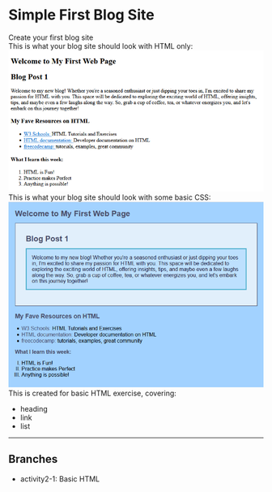 # Simple First Blog Site
Create your first blog site
<br/>
This is what your blog site should look with HTML only:
![First Blog Site HTML Only](blogSite.png)
<br/>
This is what your blog site should look with some basic CSS:
![First Blog Site with Basic CSS](blogSite_CSS.png)
<br/>
This is created for basic HTML exercise,
covering:
- heading
- link
- list

***
## Branches
- activity2-1: Basic HTML
